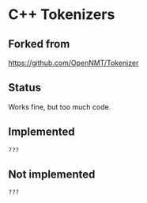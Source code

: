 # C++ Tokenizers

## Forked from

https://github.com/OpenNMT/Tokenizer

## Status

Works fine, but too much code.

## Implemented

```
???
```

## Not implemented

```
???
```
